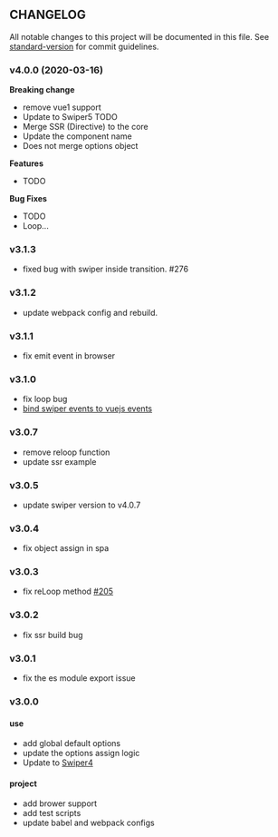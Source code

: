 
## CHANGELOG

All notable changes to this project will be documented in this file. See [standard-version](https://github.com/conventional-changelog/standard-version) for commit guidelines.

### v4.0.0 (2020-03-16)

**Breaking change**
- remove vue1 support
- Update to Swiper5 TODO
- Merge SSR (Directive) to the core
- Update the component name
- Does not merge options object

**Features**
- TODO

**Bug Fixes**
- TODO
- Loop...

### v3.1.3
- fixed bug with swiper inside transition. #276

### v3.1.2
- update webpack config and rebuild.

### v3.1.1
- fix emit event in browser

### v3.1.0
- fix loop bug
- [bind swiper events to vuejs events](https://github.com/surmon-china/vue-awesome-swiper/pull/238)

### v3.0.7
- remove reloop function
- update ssr example

### v3.0.5
- update swiper version to v4.0.7

### v3.0.4
- fix object assign in spa

### v3.0.3
- fix reLoop method [#205](https://github.com/surmon-china/vue-awesome-swiper/issues/205)

### v3.0.2
- fix ssr build bug

### v3.0.1
- fix the es module export issue

### v3.0.0

#### use
- add global default options
- update the options assign logic
- Update to [Swiper4](http://www.swiper.com.cn)

#### project
- add brower support
- add test scripts
- update babel and webpack configs
